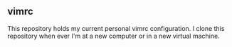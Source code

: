 ## vimrc

This repository holds my current personal vimrc configuration. I clone this repository when ever I'm
at a new computer or in a new virtual machine.
